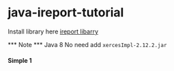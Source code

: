 # java-ireport-tutorial

Install library here [ireport libarry](https://github.com/DJ-Raven/java-ireport-tutorial/tree/main/lib)

*** Note ***
Java 8 No need add `xercesImpl-2.12.2.jar`


#### Simple 1
